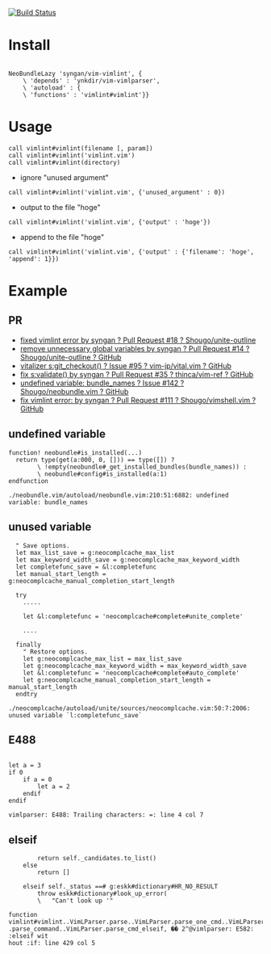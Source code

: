 [![Build Status](https://travis-ci.org/syngan/vim-vimlint.png?branch=master)](https://travis-ci.org/syngan/vim-vimlint)

# Install

```vim

NeoBundleLazy 'syngan/vim-vimlint', {
    \ 'depends' : 'ynkdir/vim-vimlparser',
    \ 'autoload' : {
    \ 'functions' : 'vimlint#vimlint'}}
```

# Usage

```vim
call vimlint#vimlint(filename [, param])
call vimlint#vimlint('vimlint.vim')
call vimlint#vimlint(directory)
```

- ignore "unused argument" 
```vim
call vimlint#vimlint('vimlint.vim', {'unused_argument' : 0})
```

- output to the file "hoge"
```vim
call vimlint#vimlint('vimlint.vim', {'output' : 'hoge'})
```

- append to the file "hoge"
```vim
call vimlint#vimlint('vimlint.vim', {'output' : {'filename': 'hoge', 'append': 1}})
```

# Example

## PR

- [fixed vimlint error by syngan ? Pull Request #18 ? Shougo/unite-outline](https://github.com/Shougo/unite-outline/pull/18)
- [remove unnecessary global variables by syngan ? Pull Request #14 ? Shougo/unite-outline ? GitHub](https://github.com/Shougo/unite-outline/pull/14)
- [vitalizer s:git_checkout() ? Issue #95 ? vim-jp/vital.vim ? GitHub](https://github.com/vim-jp/vital.vim/issues/95)
- [fix s:validate() by syngan ? Pull Request #35 ? thinca/vim-ref ? GitHub](https://github.com/thinca/vim-ref/pull/35)
- [undefined variable: bundle_names ? Issue #142 ? Shougo/neobundle.vim ? GitHub](https://github.com/Shougo/neobundle.vim/issues/142)
- [fix vimlint error: by syngan ? Pull Request #111 ? Shougo/vimshell.vim ? GitHub](https://github.com/Shougo/vimshell.vim/pull/111)

## undefined variable

```vim
function! neobundle#is_installed(...)
  return type(get(a:000, 0, [])) == type([]) ?
        \ !empty(neobundle#_get_installed_bundles(bundle_names)) :
        \ neobundle#config#is_installed(a:1)
endfunction

```

```vim
./neobundle.vim/autoload/neobundle.vim:210:51:6882: undefined variable: bundle_names
```

## unused variable

```vim
  " Save options.
  let max_list_save = g:neocomplcache_max_list
  let max_keyword_width_save = g:neocomplcache_max_keyword_width
  let completefunc_save = &l:completefunc
  let manual_start_length = g:neocomplcache_manual_completion_start_length

  try
    .....

    let &l:completefunc = 'neocomplcache#complete#unite_complete'

    ....

  finally
    " Restore options.
    let g:neocomplcache_max_list = max_list_save
    let g:neocomplcache_max_keyword_width = max_keyword_width_save
    let &l:completefunc = 'neocomplcache#complete#auto_complete'
    let g:neocomplcache_manual_completion_start_length = manual_start_length
  endtry

```

```vim
./neocomplcache/autoload/unite/sources/neocomplcache.vim:50:7:2006: unused variable `l:completefunc_save`
```

## E488

```vim

let a = 3
if 0
    if a = 0
		let a = 2
	endif
endif
```
```vim
vimlparser: E488: Trailing characters: =: line 4 col 7
```

## elseif

```vim
        return self._candidates.to_list()
    else
        return []

    elseif self._status ==# g:eskk#dictionary#HR_NO_RESULT
        throw eskk#dictionary#look_up_error(
        \   "Can't look up '"
``` 

```vim
function vimlint#vimlint..VimLParser.parse..VimLParser.parse_one_cmd..VimLParser
.parse_command..VimLParser.parse_cmd_elseif, �� 2^@vimlparser: E582: :elseif wit
hout :if: line 429 col 5
```



